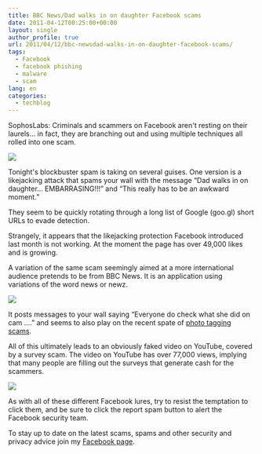 ```yaml
---
title: BBC News/Dad walks in on daughter Facebook scams
date: 2011-04-12T08:25:00+00:00
layout: single
author_profile: true
url: 2011/04/12/bbc-newsdad-walks-in-on-daughter-facebook-scams/
tags:
  - Facebook
  - facebook phishing
  - malware
  - scam
lang: en
categories: 
  - techblog
---
```

SophosLabs: Criminals and scammers on Facebook aren't resting on their laurels… in fact, they are branching out and using multiple techniques all rolled into one scam.

[![](http://1.bp.blogspot.com/-ltM4-srznSk/TaQEnf-D4sI/AAAAAAAAD0s/qYKt1STE-dY/s1600/dadwalks225.png)](http://1.bp.blogspot.com/-ltM4-srznSk/TaQEnf-D4sI/AAAAAAAAD0s/qYKt1STE-dY/s1600/dadwalks225.png)

Tonight's blockbuster spam is taking on several guises. One version is a likejacking attack that spams your wall with the message “Dad walks in on daughter… EMBARRASING!!!” and “This really has to be an awkward moment.”

They seem to be quickly rotating through a long list of Google (goo.gl) short URLs to evade detection.

Strangely, it appears that the likejacking protection Facebook introduced last month is not working. At the moment the page has over 49,000 likes and is growing.

A variation of the same scam seemingly aimed at a more international audience pretends to be from BBC News. It is an application using variations of the word news or newz.

[![](http://3.bp.blogspot.com/-_jCbWGvUK0A/TaQEmQakQpI/AAAAAAAAD0o/0IRZ3A3aUxk/s1600/bbcnewz.png)](http://3.bp.blogspot.com/-_jCbWGvUK0A/TaQEmQakQpI/AAAAAAAAD0o/0IRZ3A3aUxk/s1600/bbcnewz.png)

It posts messages to your wall saying “Everyone do check what she did on cam ….” and seems to also play on the recent spate of [photo tagging scams](http://nakedsecurity.sophos.com/2011/04/11/olive-garden-food-photo-tagged-you-on-facebook-its-a-viral-scam/).

All of this ultimately leads to an obviously faked video on YouTube, covered by a survey scam. The video on YouTube has over 77,000 views, implying that many people are filling out the surveys that generate cash for the scammers.

[![](http://1.bp.blogspot.com/-dz-ZKYxAhwE/TaQEox5kowI/AAAAAAAAD0w/VVUqcgw3IfA/s1600/dadyoutube500.png)](http://1.bp.blogspot.com/-dz-ZKYxAhwE/TaQEox5kowI/AAAAAAAAD0w/VVUqcgw3IfA/s1600/dadyoutube500.png)

As with all of these different Facebook lures, try to resist the temptation to click them, and be sure to click the report spam button to alert the Facebook security team.

To stay up to date on the latest scams, spams and other security and privacy advice join my [Facebook page](https://www.facebook.com/omidsnetwork).